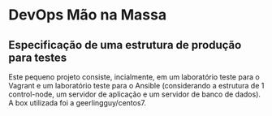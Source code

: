 # DevOps Mão na Massa

## Especificação de uma estrutura de produção para testes

Este pequeno projeto consiste, incialmente, em um laboratório teste para o Vagrant e um laboratório teste para o Ansible (considerando a estrutura de 1 control-node, um servidor de aplicação e um servidor de banco de dados).
A box utilizada foi a geerlingguy/centos7.